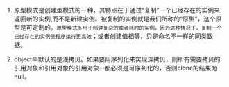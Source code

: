 1. 原型模式是创建型模式的一种，其特点在于通过“复制”一个已经存在的实例来返回新的实例,而不是新建实例。被复制的实例就是我们所称的“原型”，这个原型是可定制的。`原型模式多用于创建复杂的或者耗时的实例，因为这种情况下，复制一个已经存在的实例使程序运行更高效`；或者创建值相等，只是命名不一样的同类数据。

1. object中默认的是浅拷贝。如果要用序列化来实现深拷贝，则所有需要拷贝的引用对象和引用对象的引用对象···都必须是可序列化的，否则clone的结果为null。
